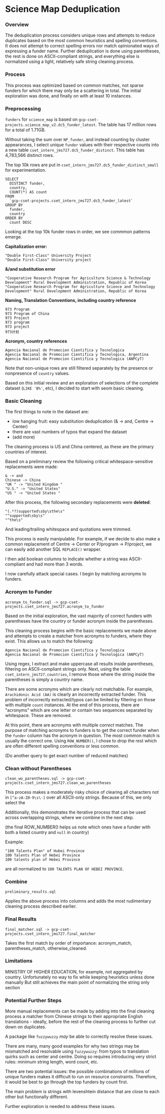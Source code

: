 # Science Map Deduplication

### Overview

The deduplication process considers unique rows and attempts to reduce duplicates based on the most common heuristics and spelling conventions. It does not attempt to correct spelling errors nor match opinionated ways of expressing a funder name. Further deduplication is done using parentheses, the rest is done on ASCII-compliant strings, and everything else is normalized using a light, relatively safe string cleaning process. 

### Process

This process was optimized based on common matches, not sparse funders for which there may only be a scattering in total. The initial exploration was done, and finally on with at least 10 instances.

### Preprocessing

`funders` for `science_map` is based on `gcp-cset-projects.science_map_v2.dc5_funder_latest`.
The table has 17 million rows for a total of 1.71GB.

Without taking the sum over `NP_funder`, and instead counting by cluster appearances, I select unique `funder` values with their respective counts into a new table `cset_intern_jms727.dc5_funder_distinct`. This table has 4,783,566 distinct rows.

The top 10k rows are put in `cset_intern_jms727.dc5_funder_distinct_small` for experimentation.

```
SELECT
  DISTINCT funder,
  country,
  COUNT(*) AS count
FROM
  `gcp-cset-projects.cset_intern_jms727.dc5_funder_latest`
GROUP BY
  funder,
  country
ORDER BY
  count DESC
```

Looking at the top 10k funder rows in order, we see commmon patterns emerge.

__Capitalization error:__
```
"Double First-Class" University Project
"Double First-Class" University project
```
__&/and substitution error__
```
"Cooperative Research Program for Agriculture Science & Technology Development" Rural Development Administration, Republic of Korea
"Cooperative Research Program for Agriculture Science and Technology Development" Rural Development Administration, Republic of Korea
```
__Naming, Translation Conventions, including country reference__
```
973 Program
973 Program of China
973 Project
973 program
973 project
973计划
```
__Acronym, country references__
```
Agencia Nacional de Promocion Cientifica y Tecnologica
Agencia Nacional de Promocion Cientifica y Tecnologica, Argentina
Agencia Nacional de Promocion Cientifica y Tecnologica (ANPCyT)
```

Note that non-unique rows are still filtered separately by the presence or nonpresence of `country` values.

Based on this initial review and an exploration of selections of the complete dataset (`LIKE 'B%'`, etc), I decided to start with seom basic cleaning.

### Basic Cleaning

The first things to note in the dataset are:

- low hanging fruit: easy substitution deduplication (& -> and, Centre -> Center)
- there are vast numbers of typos that expand the dataset
- (add more)

The cleaning process is US and China centered, as these are the primary countries of interest.

Based on a preliminary review the following critical whitespace-sensitive replacements were made:

```
& -> and
Chinese -> China
"UK " -> "United Kingdom "
"U.S." -> "United States"
"US " -> "United States "
```

After this process, the following secondary replacements were __deleted__:

```
"(.*?)supported\sby\sthe\s"
"^supported\sby\s"
"^the\s"
```

And leading/trailing whitespace and quotations were trimmed.

This process is easily manipulable. For example, if we decide to also make a common replacement of Centre -> Center or P/program -> P/project, we can easily add another SQL `REPLACE()` wrapper.

I then add boolean columns to indicate whether a string was ASCII-compliant and had more than 3 words.

I now carefully attack special cases. I begin by matching acronyms to funders.

### Acronym to Funder
`acronym_to_funder.sql -> gcp-cset-projects.cset_intern_jms727.acronym_to_funder`

Based on the initial exploration, the vast majority of correct funders with parentheses have the country or funder acronym inside the parentheses.

This cleaning process begins with the basic replacements we made above and attempts to create a matcher from acronyms to funders, where they exist. This allows us to match the following:

```
Agencia Nacional de Promocion Cientifica y Tecnologica
Agencia Nacional de Promocion Cientifica y Tecnologica (ANPCyT)
```

Using regex, I extract and make uppercase all results inside parentheses, filtering on ASCII-compliant strings only. Next, using the table `cset_intern_jms727.countries`, I remove those where the string inside the parentheses is simply a country name.

There are some acronyms which are clearly not matchable. For example, `Arachidonic Acid (AA)` is clearly an incorrectly extracted funder. This problem of incorrectly extracted/typos can be limited by filtering on those with multiple `count` instances. At the end of this process, there are "acronyms" which are one letter or contain two sequences separated by whitespace. These are removed.

At this point, there are acronyms with multiple _correct_ matches. The purpose of matching acronyms to funders is to get the correct funder when the `funder` column has the acronym in question. The most common match is usually the correct one. Using `ROW_NUMBER()`, I chose to drop the rest which are often different spelling conventions or less common.


(Do another query to get exact number of reduced matches)

### Clean without Parentheses

`clean_wo_parentheses.sql -> gcp-cset-projects.cset_intern_jms727.clean_wo_parentheses`

This process makes a moderately risky choice of clearing all characters not in `[^a-zA-Z0-9\s\-]` over all ASCII-only strings. Because of this, we only select the 

Additionally, this demonstrates the iterative process that can be used across overlapping strings, where we combine in the next step.

(the final ROW_NUMBER() helps us note which ones have a funder with both a listed country and `null` in country)

Example:
```
"100 Talents Plan" of Hubei Province
100 Talents Plan of Hebei Province
100 talents plan of Hebei Province
```

are all normalized to `100 TALENTS PLAN OF HEBEI PROVINCE`.


### Combine

`preliminary_results.sql`

Applies the above process into columns and adds the most rudimentary cleaning process described earlier.

### Final Results

`final_matcher.sql -> gcp-cset-projects.cset_intern_jms727.final_matcher`

Takes the first match by order of importance: acronym_match, parentheses_match, otherwise_cleaned.


### Limitations

MINISTRY OF HIGHER EDUCATION, for example, not aggregated by country.
Unfortunately no way to fix while keeping heuristics unless done manually
But still achieves the main point of normalizing the string only section
  

### Potential Further Steps

More manual replacements can be made by adding into the final cleaning process a matcher from Chinese strings to their appropriate English translations - ideally, before the rest of the cleaning process to further cut down on duplicates.


A package like `fuzzywuzzy` _may_ be able to correctly resolve these issues.

There are many, many good examples for why two strings may be mismatched and resolvable using `fuzzywuzzy`: from typos to translation quirks such as center and centre. Doing so requires introducing very strict rules: minimum string length, word count, etc.

There are two potential issues: the possible combinations of millions of unique funders makes it difficult to run on resource constraints. Therefore, it would be best to go through the top funders by count first.

The main problem is strings with levenshtein distance that are close to each other but functionally different.

Further exploration is needed to address these issues.
